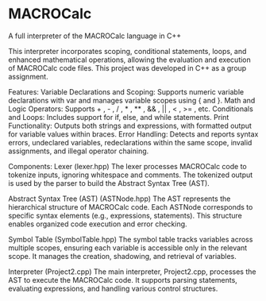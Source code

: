 # MACROCalc
A full interpreter of the MACROCalc language in C++

This interpreter incorporates scoping, conditional statements, loops, and enhanced mathematical operations, allowing the evaluation and execution of MACROCalc code files. This project was developed in C++ as a group assignment.

Features:
Variable Declarations and Scoping: Supports numeric variable declarations with var and manages variable scopes using { and }.
Math and Logic Operators: Supports + , - , / , * , ** , && , || , < , >= , etc.
Conditionals and Loops: Includes support for if, else, and while statements.
Print Functionality: Outputs both strings and expressions, with formatted output for variable values within braces.
Error Handling: Detects and reports syntax errors, undeclared variables, redeclarations within the same scope, invalid assignments, and illegal operator chaining.

Components:
Lexer (lexer.hpp)
The lexer processes MACROCalc code to tokenize inputs, ignoring whitespace and comments. The tokenized output is used by the parser to build the Abstract Syntax Tree (AST).

Abstract Syntax Tree (AST) (ASTNode.hpp)
The AST represents the hierarchical structure of MACROCalc code. Each ASTNode corresponds to specific syntax elements (e.g., expressions, statements). This structure enables organized code execution and error checking.

Symbol Table (SymbolTable.hpp)
The symbol table tracks variables across multiple scopes, ensuring each variable is accessible only in the relevant scope. It manages the creation, shadowing, and retrieval of variables.

Interpreter (Project2.cpp)
The main interpreter, Project2.cpp, processes the AST to execute the MACROCalc code. It supports parsing statements, evaluating expressions, and handling various control structures.
